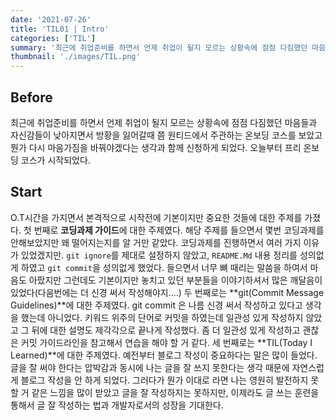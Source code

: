 ```yaml
---
date: '2021-07-26'
title: 'TIL01 | Intro'
categories: ['TIL']
summary: '최근에 취업준비를 하면서 언제 취업이 될지 모르는 상황속에 점점 다짐했던 마음들과 자신감들이 낮아지면서 방황을 잃어갈때 쯤 원티드에서 주관하는 온보딩 코스를 보았고 뭔가 다시 마음가짐을 바꿔야겠다는 생각과 함께 신청하게 되었다. 오늘부터 프리 온보딩 코스가 시작되었다.'
thumbnail: './images/TIL.png'
---
```


## Before

최근에 취업준비를 하면서 언제 취업이 될지 모르는 상황속에 점점 다짐했던 마음들과 자신감들이 낮아지면서 방황을 잃어갈때 쯤 원티드에서 주관하는 온보딩 코스를 보았고 뭔가 다시 마음가짐을 바꿔야겠다는 생각과 함께 신청하게 되었다. 오늘부터 프리 온보딩 코스가 시작되었다.

## Start

O.T시간을 가지면서 본격적으로 시작전에 기본이지만 중요한 것들에 대한 주제를 가졌다.
첫 번째로 **코딩과제 가이드**에 대한 주제였다. 해당 주제를 들으면서 몇번 코딩과제를 안해보았지만 왜 떨어지는지를 알 거만 같았다. 코딩과제를 진행하면서 여러 가지 이유가 있었겠지만. `git ignore`를 제대로 설정하지 않았고, `README.Md` 내용 정리를 성의없게 하였고 `git commit`을 성의없게 했었다. 들으면서 너무 뼈 때리는 말씀을 하여서 마음도 아팠지만 그런데도 기본이지만 놓치고 있던 부분들을 이야기하셔서 많은 깨달음이 있었다(다음번에는 더 신경 써서 작성해야지….)
두 번째로는 **git(Commit Message Guidelines)**에 대한 주제였다. git commit 은 나름 신경 써서 작성하고 있다고 생각을 했는데 아니었다. 키워드 위주의 단어로 커밋을 하였는데 일관성 있게 작성하지 않았고 그 뒤에 대한 설명도 제각각으로 끝나게 작성했다. 좀 더 일관성 있게 작성하고 괜찮은 커밋 가이드라인을 참고해서 연습을 해야 할 거 같다.
세 번째로는 **TIL(Today I Learned)**에 대한 주제였다. 예전부터 블로그 작성이 중요하다는 말은 많이 들었다. 글을 잘 써야 한다는 압박감과 동시에 나는 글을 잘 쓰지 못한다는 생각 때문에 자연스럽게 블로그 작성을 안 하게 되었다. 그러다가 뭔가 이대로 라면 나는 영원히 발전하지 못할 거 같은 느낌을 많이 받았고 글을 잘 작성하지는 못하지만, 이제라도 글 쓰는 훈련을 통해서 글 잘 작성하는 법과 개발자로서의 성장을 기대한다.
